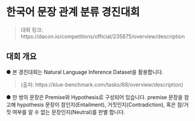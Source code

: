 <!DOCTYPE html>
<html>
  <head>
  
  
  </head>
  <body>
    <h1> 한국어 문장 관계 분류 경진대회 </h1>
    <blockquote cite> 대회 링크: https://dacon.io/competitions/official/235875/overview/description </blockquote cite>
    <h2> 대회 개요 </h2>
    <p> ● 본 경진대회는 Natural Language Inference Dataset을 활용합니다.</p>
    <blockquote cite>(출처: https://klue-benchmark.com/tasks/68/overview/description)</blockquote cite>
    
   <p> ● 한 쌍의 문장은 Premise와 Hypothesis로 구성되어 있습니다. premise 문장을 참고해 hypothesis 문장이 참인지(Entailment), 거짓인지(Contradiction), 혹은 참/거짓 여부를 알 수 없는 문장인지(Neutral)를 판별 합니다.</p>




    

  
  
  
  
  
  
  </body>
  


</html>
  
